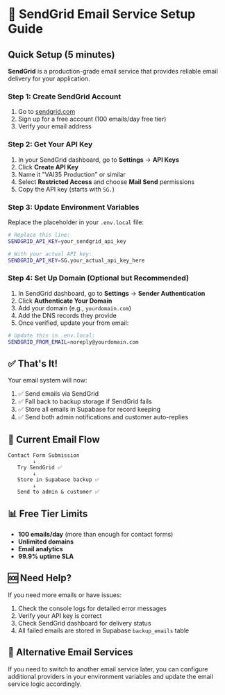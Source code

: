 # 🚀 SendGrid Email Service Setup Guide

## Quick Setup (5 minutes)

**SendGrid** is a production-grade email service that provides reliable email delivery for your application.

### Step 1: Create SendGrid Account
1. Go to [sendgrid.com](https://sendgrid.com)
2. Sign up for a free account (100 emails/day free tier)
3. Verify your email address

### Step 2: Get Your API Key
1. In your SendGrid dashboard, go to **Settings** → **API Keys**
2. Click **Create API Key**
3. Name it "VAI35 Production" or similar
4. Select **Restricted Access** and choose **Mail Send** permissions
5. Copy the API key (starts with `SG.`)

### Step 3: Update Environment Variables
Replace the placeholder in your `.env.local` file:

```bash
# Replace this line:
SENDGRID_API_KEY=your_sendgrid_api_key

# With your actual API key:
SENDGRID_API_KEY=SG.your_actual_api_key_here
```

### Step 4: Set Up Domain (Optional but Recommended)
1. In SendGrid dashboard, go to **Settings** → **Sender Authentication**
2. Click **Authenticate Your Domain**
3. Add your domain (e.g., `yourdomain.com`)
4. Add the DNS records they provide
5. Once verified, update your from email:

```bash
# Update this in .env.local:
SENDGRID_FROM_EMAIL=noreply@yourdomain.com
```

## ✅ That's It!

Your email system will now:
1. ✅ Send emails via SendGrid
2. ✅ Fall back to backup storage if SendGrid fails
3. ✅ Store all emails in Supabase for record keeping
4. ✅ Send both admin notifications and customer auto-replies

## 🔧 Current Email Flow

```
Contact Form Submission
        ↓
   Try SendGrid ✅
        ↓
   Store in Supabase backup ✅
        ↓
   Send to admin & customer ✅
```

## 📊 Free Tier Limits
- **100 emails/day** (more than enough for contact forms)
- **Unlimited domains**
- **Email analytics**
- **99.9% uptime SLA**

## 🆘 Need Help?
If you need more emails or have issues:
1. Check the console logs for detailed error messages
2. Verify your API key is correct
3. Check SendGrid dashboard for delivery status
4. All failed emails are stored in Supabase `backup_emails` table

## 🔄 Alternative Email Services
If you need to switch to another email service later, you can configure additional providers in your environment variables and update the email service logic accordingly.
